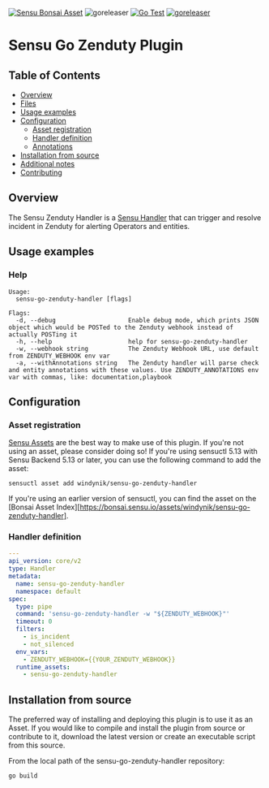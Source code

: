 [![Sensu Bonsai Asset](https://img.shields.io/badge/Bonsai-Download%20Me-brightgreen.svg?colorB=89C967&logo=sensu)](https://bonsai.sensu.io/assets/windynik/sensu-go-zenduty-handler)
![goreleaser](https://github.com/windynik/sensu-go-zenduty-handler/workflows/goreleaser/badge.svg)
[![Go Test](https://github.com/windynik/sensu-go-zenduty-handler/workflows/Go%20Test/badge.svg)](https://github.com/windynik/sensu-go-zenduty-handler/actions?query=workflow%3A%22Go+Test%22)
[![goreleaser](https://github.com/windynik/sensu-go-zenduty-handler/workflows/goreleaser/badge.svg)](https://github.com/windynik/sensu-go-zenduty-handler/actions?query=workflow%3Agoreleaser)

<!-- # Zenduty Handler Plugin

## Overview

handler-plugin-template is a template repository which wraps the [Sensu Plugin SDK][2].
To use this project as a template, click the "Use this template" button from the main project page.
Once the repository is created from this template, you can use the [Sensu Plugin Tool][9] to
populate the templated fields with the proper values.

## Functionality

After successfully creating a project from this template, update the `Config` struct with any
configuration options for the plugin, map those values as plugin options in the variable `options`,
and customize the `checkArgs` and `executeHandler` functions in [main.go][7].

When writing or updating a plugin's README from this template, review the Sensu Community
[plugin README style guide][3] for content suggestions and guidance. Remove everything
prior to `# sensu-go-zenduty-handler` from the generated README file, and add additional context about the
plugin per the style guide.

## Releases with Github Actions

To release a version of your project, simply tag the target sha with a semver release without a `v`
prefix (ex. `1.0.0`). This will trigger the [GitHub action][5] workflow to [build and release][4]
the plugin with goreleaser. Register the asset with [Bonsai][8] to share it with the community!

--- -->

# Sensu Go Zenduty Plugin

## Table of Contents

- [Overview](#overview)
- [Files](#files)
- [Usage examples](#usage-examples)
- [Configuration](#configuration)
  - [Asset registration](#asset-registration)
  - [Handler definition](#handler-definition)
  - [Annotations](#annotations)
- [Installation from source](#installation-from-source)
- [Additional notes](#additional-notes)
- [Contributing](#contributing)

## Overview

The Sensu Zenduty Handler is a [Sensu Handler][6] that can trigger and resolve incident in Zenduty for alerting Operators and entities.

## Usage examples

### Help

```
Usage:
  sensu-go-zenduty-handler [flags]

Flags:
  -d, --debug                    Enable debug mode, which prints JSON object which would be POSTed to the Zenduty webhook instead of actually POSTing it
  -h, --help                     help for sensu-go-zenduty-handler
  -w, --webhook string           The Zenduty Webhook URL, use default from ZENDUTY_WEBHOOK env var
  -a, --withAnnotations string   The Zenduty handler will parse check and entity annotations with these values. Use ZENDUTY_ANNOTATIONS env var with commas, like: documentation,playbook
```

## Configuration

### Asset registration

[Sensu Assets][10] are the best way to make use of this plugin. If you're not using an asset, please
consider doing so! If you're using sensuctl 5.13 with Sensu Backend 5.13 or later, you can use the
following command to add the asset:

```
sensuctl asset add windynik/sensu-go-zenduty-handler
```

If you're using an earlier version of sensuctl, you can find the asset on the [Bonsai Asset Index][https://bonsai.sensu.io/assets/windynik/sensu-go-zenduty-handler].

### Handler definition

```yml
---
api_version: core/v2
type: Handler
metadata:
  name: sensu-go-zenduty-handler
  namespace: default
spec:
  type: pipe
  command: 'sensu-go-zenduty-handler -w "${ZENDUTY_WEBHOOK}"'
  timeout: 0
  filters:
    - is_incident
    - not_silenced
  env_vars:
    - ZENDUTY_WEBHOOK={{YOUR_ZENDUTY_WEBHOOK}}
  runtime_assets:
    - sensu-go-zenduty-handler
```

## Installation from source

The preferred way of installing and deploying this plugin is to use it as an Asset. If you would
like to compile and install the plugin from source or contribute to it, download the latest version
or create an executable script from this source.

From the local path of the sensu-go-zenduty-handler repository:

```
go build
```

[2]: https://github.com/sensu-community/sensu-plugin-sdk
[3]: https://github.com/sensu-plugins/community/blob/master/PLUGIN_STYLEGUIDE.md
[4]: https://github.com/sensu-community/handler-plugin-template/blob/master/.github/workflows/release.yml
[5]: https://github.com/sensu-community/handler-plugin-template/actions
[6]: https://docs.sensu.io/sensu-go/latest/reference/handlers/
[7]: https://github.com/sensu-community/handler-plugin-template/blob/master/main.go
[8]: https://bonsai.sensu.io/
[9]: https://github.com/sensu-community/sensu-plugin-tool
[10]: https://docs.sensu.io/sensu-go/latest/reference/assets/
